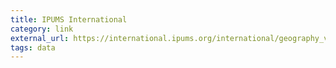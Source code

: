 ```yaml
---
title: IPUMS International
category: link
external_url: https://international.ipums.org/international/geography_variables.shtml
tags: data
---
```

